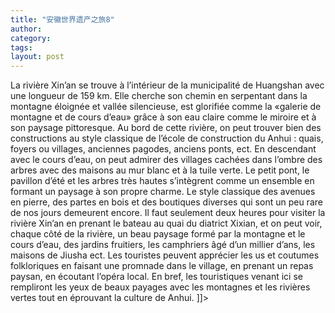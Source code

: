 ```yaml
---
title: "安徽世界遗产之旅8"
author:
category: 
tags: 
layout: post
---
```


La rivière Xin’an se trouve à l’intérieur de la municipalité de Huangshan avec une longueur de 159 km. Elle cherche son chemin en serpentant dans la montagne éloignée et vallée silencieuse, est glorifiée comme la «galerie de montagne et de cours d’eau»  grâce à son eau claire comme le miroire et à son paysage pittoresque. Au bord de cette rivière, on peut trouver bien des constructions au style classique de l’école de construction du Anhui : quais, foyers ou villages, anciennes pagodes, anciens ponts, ect. En descendant avec le cours d’eau, on peut admirer des villages cachées dans l’ombre des arbres avec  des maisons au mur blanc et à la tuile verte. Le petit pont, le pavillon d’été et les arbres très hautes s’intègrent comme un ensemble en formant un paysage à son propre charme. Le style classique des avenues en pierre, des partes en bois et des boutiques diverses qui sont un peu rare de nos jours demeurent encore. Il faut seulement deux heures pour visiter la rivière Xin’an en prenant le bateau au quai du diatrict Xixian, et on peut voir, chaque côté de la rivière, un beau paysage formé par la montagne et le cours d’eau, des jardins fruitiers, les camphriers âgé d’un millier d’ans, les maisons de Jiusha ect. Les touristes peuvent apprécier les us et coutumes folkloriques en faisant une promnade dans le village, en prenant un repas paysan, en écoutant l’opéra local. En bref, les touristiques venant ici se rempliront les yeux de beaux payages avec les montagnes et les rivières vertes tout en éprouvant la culture de Anhui. ]]>

